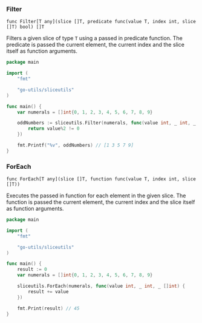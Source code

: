 ### Filter

`func Filter[T any](slice []T, predicate func(value T, index int, slice []T) bool) []T`

Filters a given slice of type `T` using a passed in predicate function. The predicate is passed the current element, the
current index and the slice itself as function arguments.

```go
package main

import (
	"fmt"

	"go-utils/sliceutils"
)

func main() {
	var numerals = []int{0, 1, 2, 3, 4, 5, 6, 7, 8, 9}

	oddNumbers := sliceutils.Filter(numerals, func(value int, _ int, _ []int) bool {
		return value%2 != 0
	})

	fmt.Printf("%v", oddNumbers) // [1 3 5 7 9]
}
```

### ForEach

`func ForEach[T any](slice []T, function func(value T, index int, slice []T))`

Executes the passed in function for each element in the given slice. The function is passed the current element, the
current index and the slice itself as function arguments.

```go
package main

import (
	"fmt"

	"go-utils/sliceutils"
)

func main() {
	result := 0
	var numerals = []int{0, 1, 2, 3, 4, 5, 6, 7, 8, 9}

	sliceutils.ForEach(numerals, func(value int, _ int, _ []int) {
		result += value
	})

	fmt.Print(result) // 45
}
```
